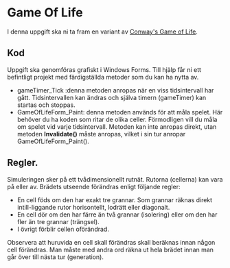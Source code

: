 # Game Of Life

I denna uppgift ska ni ta fram en variant av [Conway's Game of Life](https://en.wikipedia.org/wiki/Conway%27s_Game_of_Life).

## Kod
Uppgift ska genomföras grafiskt i Windows Forms. Till hjälp får ni ett befintligt projekt med färdigställda metoder som du kan ha nytta av. 

+ gameTimer_Tick :denna metoden anropas när en viss tidsintervall har gått. Tidsintervallen kan ändras och själva timern (gameTimer) kan startas och stoppas.
+ GameOfLifeForm_Paint: denna metoden används för att måla spelet. Här behöver du ha koden som ritar de olika celler. Förmodligen vill du måla om spelet vid varje tidsintervall. Metoden kan inte anropas direkt, utan metoden **Invalidate()** måste anropas, vilket i sin tur anropar GameOfLifeForm_Paint().   



## Regler.

Simuleringen sker på ett tvådimensionellt rutnät. Rutorna (cellerna) kan vara på eller av. Brädets utseende förändras enligt följande regler:

+ En cell föds om den har exakt tre grannar. Som grannar räknas direkt intill-liggande rutor horisontellt, lodrätt eller diagonalt.
+ En cell dör om den har färre än två grannar (isolering) eller om den har fler än tre grannar (trängsel).
+ I övrigt förblir cellen oförändrad. 

Observera att huruvida en cell skall förändras skall beräknas innan någon cell förändras. Man måste med andra ord räkna ut hela brädet innan man går över till nästa tur (generation).

